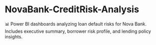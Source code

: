 # NovaBank-CreditRisk-Analysis
📊 Power BI dashboards analyzing loan default risks for Nova Bank. Includes executive summary, borrower risk profile, and lending policy insights.
